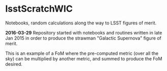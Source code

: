 # lsstScratchWIC

Notebooks, random calculations along the way to LSST figures of merit.

**2016-03-29** Repository started with notebooks and routines written in 
late Jan 2015 in order to produce the strawman "Galactic Supernova" 
figure of merit.

This is an example of a FoM where the pre-computed metric (over all the 
sky) can be multiplied by another metric, and summed to produce the FoM 
desired.
